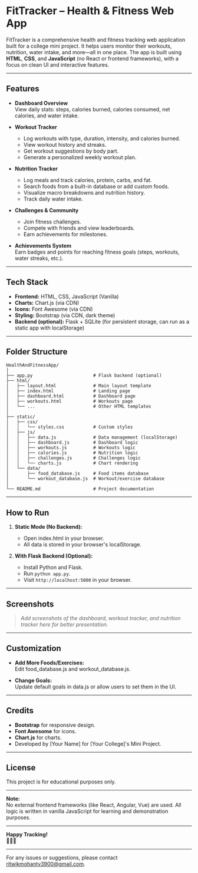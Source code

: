  # FitTracker – Health & Fitness Web App

FitTracker is a comprehensive health and fitness tracking web application built for a college mini project. It helps users monitor their workouts, nutrition, water intake, and more—all in one place. The app is built using **HTML**, **CSS**, and **JavaScript** (no React or frontend frameworks), with a focus on clean UI and interactive features.

---

## Features

- **Dashboard Overview**  
  View daily stats: steps, calories burned, calories consumed, net calories, and water intake.

- **Workout Tracker**  
  - Log workouts with type, duration, intensity, and calories burned.
  - View workout history and streaks.
  - Get workout suggestions by body part.
  - Generate a personalized weekly workout plan.

- **Nutrition Tracker**  
  - Log meals and track calories, protein, carbs, and fat.
  - Search foods from a built-in database or add custom foods.
  - Visualize macro breakdowns and nutrition history.
  - Track daily water intake.

- **Challenges & Community**  
  - Join fitness challenges.
  - Compete with friends and view leaderboards.
  - Earn achievements for milestones.

- **Achievements System**  
  Earn badges and points for reaching fitness goals (steps, workouts, water streaks, etc.).

---

## Tech Stack

- **Frontend:** HTML, CSS, JavaScript (Vanilla)
- **Charts:** Chart.js (via CDN)
- **Icons:** Font Awesome (via CDN)
- **Styling:** Bootstrap (via CDN, dark theme)
- **Backend (optional):** Flask + SQLite (for persistent storage, can run as a static app with localStorage)

---

## Folder Structure

```
HealthAndFitnessApp/
│
├── app.py                       # Flask backend (optional)
├── html/
│   ├── layout.html              # Main layout template
│   ├── index.html               # Landing page
│   ├── dashboard.html           # Dashboard page
│   ├── workouts.html            # Workouts page
│   └── ...                      # Other HTML templates
│
├── static/
│   ├── css/
│   │   └── styles.css           # Custom styles
│   ├── js/
│   │   ├── data.js              # Data management (localStorage)
│   │   ├── dashboard.js         # Dashboard logic
│   │   ├── workouts.js          # Workouts logic
│   │   ├── calories.js          # Nutrition logic
│   │   ├── challenges.js        # Challenges logic
│   │   └── charts.js            # Chart rendering
│   └── data/
│       ├── food_database.js     # Food items database
│       └── workout_database.js  # Workout/exercise database
│
└── README.md                    # Project documentation
```

---

## How to Run

1. **Static Mode (No Backend):**
   - Open index.html in your browser.
   - All data is stored in your browser's localStorage.

2. **With Flask Backend (Optional):**
   - Install Python and Flask.
   - Run `python app.py`.
   - Visit `http://localhost:5000` in your browser.

---

## Screenshots

> _Add screenshots of the dashboard, workout tracker, and nutrition tracker here for better presentation._

---

## Customization

- **Add More Foods/Exercises:**  
  Edit food_database.js and workout_database.js.

- **Change Goals:**  
  Update default goals in data.js or allow users to set them in the UI.

---

## Credits

- **Bootstrap** for responsive design.
- **Font Awesome** for icons.
- **Chart.js** for charts.
- Developed by [Your Name] for [Your College]'s Mini Project.

---

## License

This project is for educational purposes only.

---

**Note:**  
No external frontend frameworks (like React, Angular, Vue) are used. All logic is written in vanilla JavaScript for learning and demonstration purposes.

---

**Happy Tracking!**  
💪🥗🚰

---

For any issues or suggestions, please contact ritwikmohanty3900@gmail.com.

